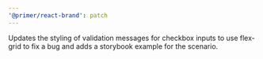 ```yaml
---
'@primer/react-brand': patch
---
```


Updates the styling of validation messages for checkbox inputs to use flex-grid to fix a bug and adds a storybook example for the scenario.
